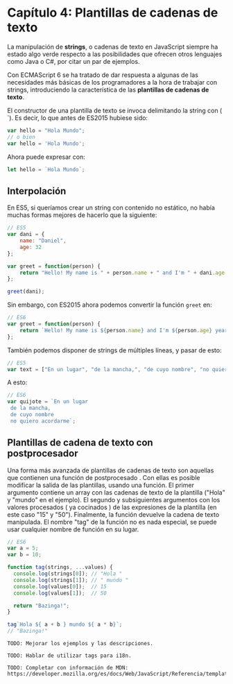 # Capítulo 4: Plantillas de cadenas de texto

La manipulación de **strings**, o cadenas de texto en JavaScript siempre ha estado algo verde respecto a las posibilidades que ofrecen otros lenguajes como Java o C#, por citar un par de ejemplos. 

Con ECMAScript 6 se ha tratado de dar respuesta a algunas de las necesidades más básicas de los programadores a la hora de trabajar con strings, introduciendo la característica de las **plantillas de cadenas de texto**. 

El constructor de una plantilla de texto se invoca delimitando la string con (` ` `). Es decir, lo que antes de ES2015 hubiese sido:

```javascript
var hello = "Hola Mundo";
// o bien
var hello = 'Hola Mundo';
```

Ahora puede expresar con:

```javascript
let hello = `Hola Mundo`;
```

## Interpolación

En ES5, si queríamos crear un string con contenido no estático, no había muchas formas mejores de hacerlo que la siguiente:

```javascript
// ES5
var dani = {
    name: "Daniel",
    age: 32
};

var greet = function(person) {
    return "Hello! My name is " + person.name + " and I'm " + dani.age + " years old";
};

greet(dani);
```

Sin embargo, con ES2015 ahora podemos convertir la función `greet` en:

```javascript
// ES6
var greet = function(person) {
    return `Hello! My name is ${person.name} and I'm ${person.age} years old`;
};
```

También podemos disponer de strings de múltiples líneas, y pasar de esto:

```javascript
// ES5
var text = ["En un lugar", "de la mancha,", "de cuyo nombre", "no quiero acordarme"].join("\n");
```

A esto:

```javascript
// ES6
var quijote = `En un lugar
 de la mancha, 
 de cuyo nombre
 no quiero acordarme`;
```

## Plantillas de cadena de texto con postprocesador
Una forma más avanzada de plantillas de cadenas de texto son aquellas que contienen una función de postprocesado . Con ellas es posible modificar la salida de las plantillas, usando una función. El primer argumento contiene un array con las cadenas de texto de la plantilla ("Hola" y "mundo" en el ejemplo). El segundo y subsiguientes argumentos con los valores procesados ( ya cocinados ) de las expresiones de la plantilla (en este caso "15" y "50"). Finalmente, la función devuelve la cadena de texto manipulada. El nombre "tag" de la función no es nada especial, se puede usar cualquier nombre de función en su lugar.

```javascript
// ES6
var a = 5;
var b = 10;

function tag(strings, ...values) {
  console.log(strings[0]); // "Hola "
  console.log(strings[1]); // " mundo "
  console.log(values[0]);  // 15
  console.log(values[1]);  // 50

  return "Bazinga!";
}

tag`Hola ${ a + b } mundo ${ a * b}`;
// "Bazinga!"
```

    TODO: Mejorar los ejemplos y las descripciones. 
    
    TODO: Hablar de utilizar tags para i18n. 
    
    TODO: Completar con información de MDN: https://developer.mozilla.org/es/docs/Web/JavaScript/Referencia/template_strings
    
